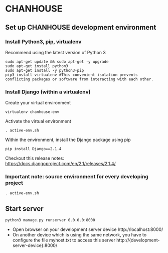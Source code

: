 # CHANHOUSE
## Set up CHANHOUSE development environment
### Install Python3, pip, virtualenv
Recommend using the latest version of Python 3
```console
sudo apt-get update && sudo apt-get -y upgrade
sudo apt-get install python3
sudo apt-get install -y python3-pip
pip3 install virtualenv #This convenient isolation prevents conflicting packages or software from interacting with each other.
```
### Install Django (within a virtualenv)
Create your virtual environment
```console
virtualenv chanhouse-env
```
Activate the virtual environment
```console
. active-env.sh
```
Within the environment, install the Django package using pip
```console
pip install Django==2.1.4
```
Checkout this release notes: https://docs.djangoproject.com/en/2.1/releases/2.1.4/
### Important note: source environment for every developing project
```console
. active-env.sh
```
## Start server
```console
python3 manage.py runserver 0.0.0.0:8000
```
- Open browser on your development server device
http://localhost:8000/
- On another device which is using the same network, you have to configure the file myhost.txt to access this server
http://{development-server-device}:8000/
